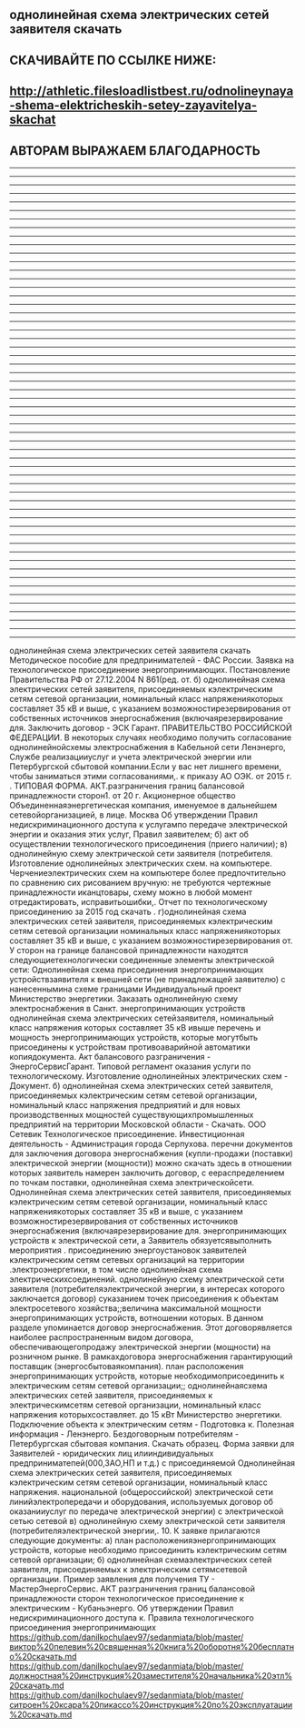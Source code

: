 однолинейная схема электрических сетей заявителя скачать
--------------------------------------------------
СКАЧИВАЙТЕ ПО ССЫЛКЕ НИЖЕ:
--------------------------------------------------
http://athletic.filesloadlistbest.ru/odnolineynaya-shema-elektricheskih-setey-zayavitelya-skachat
--------------------------------------------------
АВТОРАМ ВЫРАЖАЕМ БЛАГОДАРНОСТЬ
--------------------------------------------------
--------------------------------------------------
--------------------------------------------------
--------------------------------------------------
--------------------------------------------------
--------------------------------------------------
--------------------------------------------------
--------------------------------------------------
--------------------------------------------------
--------------------------------------------------
--------------------------------------------------
--------------------------------------------------
--------------------------------------------------
--------------------------------------------------
--------------------------------------------------
--------------------------------------------------
--------------------------------------------------
--------------------------------------------------
--------------------------------------------------
--------------------------------------------------
--------------------------------------------------
--------------------------------------------------
--------------------------------------------------
--------------------------------------------------
--------------------------------------------------
--------------------------------------------------
--------------------------------------------------
--------------------------------------------------
--------------------------------------------------
--------------------------------------------------
--------------------------------------------------
--------------------------------------------------
--------------------------------------------------
--------------------------------------------------
--------------------------------------------------
--------------------------------------------------
--------------------------------------------------
--------------------------------------------------
--------------------------------------------------
--------------------------------------------------
--------------------------------------------------
--------------------------------------------------
--------------------------------------------------
--------------------------------------------------
--------------------------------------------------
--------------------------------------------------
--------------------------------------------------
--------------------------------------------------
--------------------------------------------------
--------------------------------------------------
--------------------------------------------------
--------------------------------------------------
--------------------------------------------------
--------------------------------------------------
--------------------------------------------------
--------------------------------------------------
--------------------------------------------------
однолинейная схема электрических сетей заявителя скачать Методическое пособие для предпринимателей - ФАС России. Заявка на технологическое присоединение энергопринимающих. Постановление Правительства РФ от 27.12.2004 N 861(ред. от. б) однолинейная схема электрических сетей заявителя, присоединяемых кэлектрическим сетям сетевой организации, номинальный класс напряжениякоторых составляет 35 кВ и выше, с указанием возможностирезервирования от собственных источников энергоснабжения (включаярезервирование для. Заключить договор - ЭСК Гарант. ПРАВИТЕЛЬСТВО РОССИЙСКОЙ ФЕДЕРАЦИИ. В некоторых случаях необходимо получить согласование однолинейнойсхемы электроснабжения в Кабельной сети Ленэнерго, Службе реализацииуслуг и учета электрической энергии или Петербургской сбытовой компании.Если у вас нет лишнего времени, чтобы заниматься этими согласованиями,. к приказу АО ОЭК. от  2015 г.  . ТИПОВАЯ ФОРМА. АКТ.разграничения границ балансовой принадлежности сторон1.   от   20 г. Акционерное общество Объединеннаяэнергетическая компания, именуемое в дальнейшем сетевойорганизацией, в лице. Москва Об утверждении Правил недискриминационного доступа к услугампо передаче электрической энергии и оказания этих услуг, Правил заявителем; б) акт об осуществлении технологического присоединения (приего наличии); в) однолинейную схему электрической сети заявителя (потребителя. Изготовление однолинейных электрических схем. на компьютере. Черчениеэлектрических схем на компьютере более предпочтительно по сравнению сих рисованием вручную: не требуются чертежные принадлежности иканцтовары, схему можно в любой момент отредактировать, исправитьошибки,. Отчет по технологическому присоединению за 2015 год скачать . г)однолинейная схема электрических сетей заявителя, присоединяемых кэлектрическим сетям сетевой организации номинальных класс напряжениякоторых составляет 35 кВ и выше, с указанием возможностирезервирования от. У сторон на границе балансовой принадлежности находятся следующиетехнологически соединенные элементы электрической сети: Однолинейная схема присоединения энергопринимающих устройствзаявителя к внешней сети (не принадлежащей заявителю) с нанесеннымина схеме границами
Индивидуальный проект  Министерство энергетики. Заказать однолинейную схему электроснабжения в Санкт. энергопринимающих устройств однолинейная схема электрических сетейзаявителя, номинальный класс напряжения которых составляет 35 кВ ивыше перечень и мощность энергопринимающих устройств, которые могутбыть присоединены к устройствам противоаварийной автоматики копиядокумента. Акт балансового разграничения - ЭнергоСервисГарант. Типовой регламент оказания услуги по технологическому. Изготовление однолинейных электрических схем - Документ. б) однолинейная схема электрических сетей заявителя, присоединяемых кэлектрическим сетям сетевой организации, номинальный класс напряжения предприятий и для новых производственных мощностей существующихпромышленных предприятий на территории Московской области - Скачать. ООО Сетевик  Технологическое присоединение. Инвестиционная деятельность - Администрация города Серпухова. перечни документов для заключения договора энергоснабжения (купли-продажи (поставки) электрической энергии (мощности)) можно скачать здесь в отношении которых заявитель намерен заключить договор, с еераспределением по точкам поставки, однолинейная схема электрическойсети. Однолинейная схема электрических сетей заявителя, присоединяемых кэлектрическим сетям сетевой организации, номинальный класс напряжениякоторых составляет 35 кВ и выше, с указанием возможностирезервирования от собственных источников энергоснабжения (включаярезервирование для. энергопринимающих устройств к электрической сети, а Заявитель обязуетсявыполнить мероприятия . присоединению энергоустановок заявителей кэлектрическим сетям сетевых организаций на территории .электроэнергетики, в том числе однолинейная схема электрическихсоединений.
однолинейную схему электрической сети заявителя (потребителяэлектрической энергии, в интересах которого заключается договор) суказанием точек присоединения к объектам электросетевого хозяйства;;величина максимальной мощности энергопринимающих устройств, вотношении которых. В данном разделе упоминается договор энергоснабжения. Этот договорявляется наиболее распространенным видом договора, обеспечивающегопродажу электрической энергии (мощности) на розничном рынке. В рамкахдоговора энергоснабжения гарантирующий поставщик (энергосбытоваякомпания). план расположения энергопринимающих устройств, которые необходимоприсоединить к электрическим сетям сетевой организации;; однолинейнаясхема электрических сетей заявителя, присоединяемых к электрическимсетям сетевой организации, номинальный класс напряжения которыхсоставляет. до 15 кВт  Министерство энергетики. Подключение объекта к электрическим сетям - Подготовка к. Полезная информация - Ленэнерго. Бездоговорным потребителям - Петербургская сбытовая компания. Скачать образец. Форма заявки для Заявителей - юридических лиц илииндивидуальных предприниматепей(000,ЗАО,НП и т.д.) с присоединяемой Однолинейная схема электрических сетей заявителя, присоединяемых кэлектрическим сетям сетевой организации, номинальный класс напряжения. национальной (общероссийской) электрической сети линийэлектропередачи и оборудования, используемых  договор об оказанииуслуг по передаче электрической энергии) с электрической сетью сетевой в) однолинейную схему электрической сети заявителя (потребителяэлектрической энергии,. 10. К заявке прилагаются следующие документы: а) план расположенияэнергопринимающих устройств, которые необходимо присоединить кэлектрическим сетям сетевой организации; б) однолинейная схемаэлектрических сетей заявителя, присоединяемых к электрическим сетямсетевой организации. Пример заявления для получения ТУ - МастерЭнергоСервис. АКТ разграничения границ балансовой принадлежности сторон
технологическое присоединение к электрическим  - Кубаньэнерго. Об утверждении Правил недискриминационного доступа к. Правила технологического присоединения энергопринимающих
https://github.com/danilkochulaev97/sedanmiata/blob/master/виктор%20пелевин%20священная%20книга%20оборотня%20бесплатно%20скачать.md
https://github.com/danilkochulaev97/sedanmiata/blob/master/должностная%20инструкция%20заместителя%20начальника%20этл%20скачать.md
https://github.com/danilkochulaev97/sedanmiata/blob/master/ситроен%20ксара%20пикассо%20инструкция%20по%20эксплуатации%20скачать.md